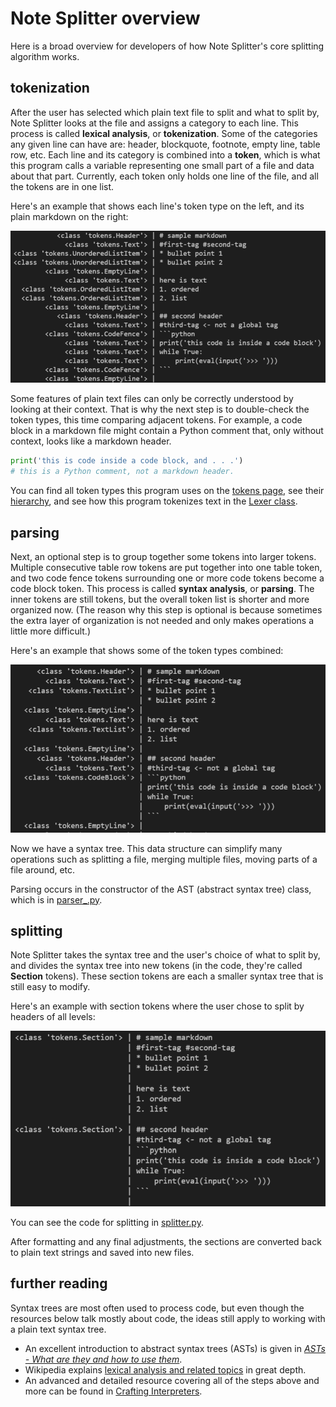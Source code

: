 # Note Splitter overview

Here is a broad overview for developers of how Note Splitter's core splitting algorithm works.

## tokenization
After the user has selected which plain text file to split and what to split by, Note Splitter looks at the file and assigns a category to each line. This process is called **lexical analysis**, or **tokenization**. Some of the categories any given line can have are: header, blockquote, footnote, empty line, table row, etc. Each line and its category is combined into a **token**, which is what this program calls a variable representing one small part of a file and data about that part. Currently, each token only holds one line of the file, and all the tokens are in one list.

Here's an example that shows each line's token type on the left, and its plain markdown on the right:

![lexer demo](images/lexer_demo.png)

Some features of plain text files can only be correctly understood by looking at their context. That is why the next step is to double-check the token types, this time comparing adjacent tokens. For example, a code block in a markdown file might contain a Python comment that, only without context, looks like a markdown header.

```python
print('this is code inside a code block, and . . .')
# this is a Python comment, not a markdown header.  
```

You can find all token types this program uses on the [tokens page](tokens.rst), see their [hierarchy](token-hierarchy.md), and see how this program tokenizes text in the [Lexer class](https://github.com/wheelercj/note-splitter/blob/master/note_splitter/lexer.py).

## parsing
Next, an optional step is to group together some tokens into larger tokens. Multiple consecutive table row tokens are put together into one table token, and two code fence tokens surrounding one or more code tokens become a code block token. This process is called **syntax analysis**, or **parsing**. The inner tokens are still tokens, but the overall token list is shorter and more organized now. (The reason why this step is optional is because sometimes the extra layer of organization is not needed and only makes operations a little more difficult.)

Here's an example that shows some of the token types combined:

![parser demo](images/parser_demo.png)

Now we have a syntax tree. This data structure can simplify many operations such as splitting a file, merging multiple files, moving parts of a file around, etc.

Parsing occurs in the constructor of the AST (abstract syntax tree) class, which is in [parser_.py](https://github.com/wheelercj/note-splitter/blob/master/note_splitter/parser_.py).

## splitting
Note Splitter takes the syntax tree and the user's choice of what to split by, and divides the syntax tree into new tokens (in the code, they're called **Section** tokens). These section tokens are each a smaller syntax tree that is still easy to modify.

Here's an example with section tokens where the user chose to split by headers of all levels:

![splitter demo](images/splitter_demo.png)

You can see the code for splitting in [splitter.py](https://github.com/wheelercj/note-splitter/blob/master/note_splitter/splitter.py).

After formatting and any final adjustments, the sections are converted back to plain text strings and saved into new files.

## further reading
Syntax trees are most often used to process code, but even though the resources below talk mostly about code, the ideas still apply to working with a plain text syntax tree.
* An excellent introduction to abstract syntax trees (ASTs) is given in [_ASTs - What are they and how to use them_](https://www.twilio.com/blog/abstract-syntax-trees). 
* Wikipedia explains [lexical analysis and related topics](https://en.wikipedia.org/wiki/Lexical_analysis) in great depth.
* An advanced and detailed resource covering all of the steps above and more can be found in [Crafting Interpreters](https://craftinginterpreters.com/scanning.html).
